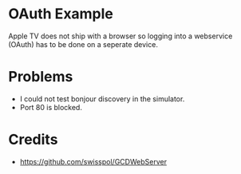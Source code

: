 # OAuth Example

Apple TV does not ship with a browser so logging into a webservice (OAuth) has to be done on a seperate device.

# Problems
* I could not test bonjour discovery in the simulator.
* Port 80 is blocked.

# Credits
* https://github.com/swisspol/GCDWebServer